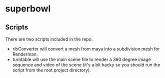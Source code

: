 # superbowl

## Scripts
There are two scripts included in the repo.
- ribConverter will convert a mesh from maya into a subdivision mesh for Renderman.
- turntable will use the main scene file to render a 360 degree image sequence and video of the scene (it's a bit hacky so you should run the script from the root project directory).
